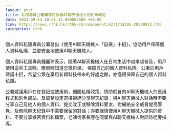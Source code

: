 ```yaml
---
layout: post
title: 私隱專員公署籲慎防假冒AI聊天機械人的釣魚網站
date: 2023-09-13 10:51:12.000000000 +08:00
link: https://news.rthk.hk/rthk/ch/component/k2/1718105-20230913.htm
categories: rthk
---
```


個人資料私隱專員公署發出《使用AI聊天機械人「自保」十招》，協助用戶保障個人資料私隱，並更安全地使用AI聊天機械人。

個人資料私隱專員鍾麗玲表示，隨著AI聊天機械人在日常生活中越來越普及，用戶使用這些工具時，應同時知道怎樣自保， 保障自己的個人資料私隱。公署向用戶建議十招，希望公眾在享用新穎科技帶來的好處之餘，亦懂得保障自己的個人資料私隱。

公署建議用戶在在登記或使用前，細閱私隱政策、慎防假冒的AI聊天機械人的應用程式和釣魚網站、及調整設定選擇拒絕分享聊天紀錄；與AI聊天機械人對話時不要分享自己及他人的個人資料、提交改正或移除資料要求、對網絡安全威脅提高警覺，及刪除聊天紀錄中不需要保留的對話；亦要謹慎使用AI聊天機械人提供的資料、不要分享機密資料和檔案，老師或家長應在同學與AI聊天機械人對話時從旁指導。
